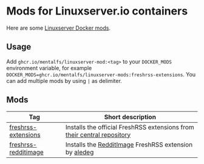 # Mods for Linuxserver.io containers

Here are some [Linuxserver Docker mods](https://github.com/linuxserver/docker-mods/).


## Usage

Add `ghcr.io/mentalfs/linuxserver-mod:<tag>` to your `DOCKER_MODS` environment variable, for example `DOCKER_MODS=ghcr.io/mentalfs/linuxserver-mods:freshrss-extensions`. You can add multiple mods by using `|` as delimiter.


## Mods

| Tag                                                    | Short description                                                                                                                      |
|--------------------------------------------------------|----------------------------------------------------------------------------------------------------------------------------------------|
| [freshrss-extensions](freshrss-extensions/README.md)   | Installs the official FreshRSS extensions from [their central repository](https://github.com/FreshRSS/Extensions)                      |
| [freshrss-redditimage](freshrss-redditimage/README.md) | Installs the [RedditImage](https://github.com/aledeg/xExtension-RedditImage) FreshRSS extension by [aledeg](https://github.com/aledeg) |
